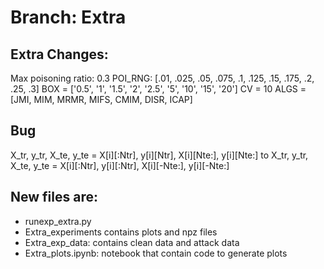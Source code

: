 # Branch: Extra


## Extra Changes:
Max poisoning ratio: 0.3
POI_RNG: [.01, .025, .05, .075, .1, .125, .15, .175, .2, .25, .3]
BOX = ['0.5', '1', '1.5', '2', '2.5', '5', '10', '15', '20']
CV = 10
ALGS = [JMI, MIM, MRMR, MIFS, CMIM, DISR, ICAP]



## Bug

X_tr, y_tr, X_te, y_te = X[i][:Ntr], y[i][Ntr], X[i][Nte:], y[i][Nte:]
                    to 
X_tr, y_tr, X_te, y_te = X[i][:Ntr], y[i][:Ntr], X[i][-Nte:], y[i][-Nte:]      

## New files are:
  - runexp_extra.py
  - Extra_experiments contains plots and npz files
  - Extra_exp_data: contains clean data and attack data
  - Extra_plots.ipynb: notebook that contain code to generate plots
